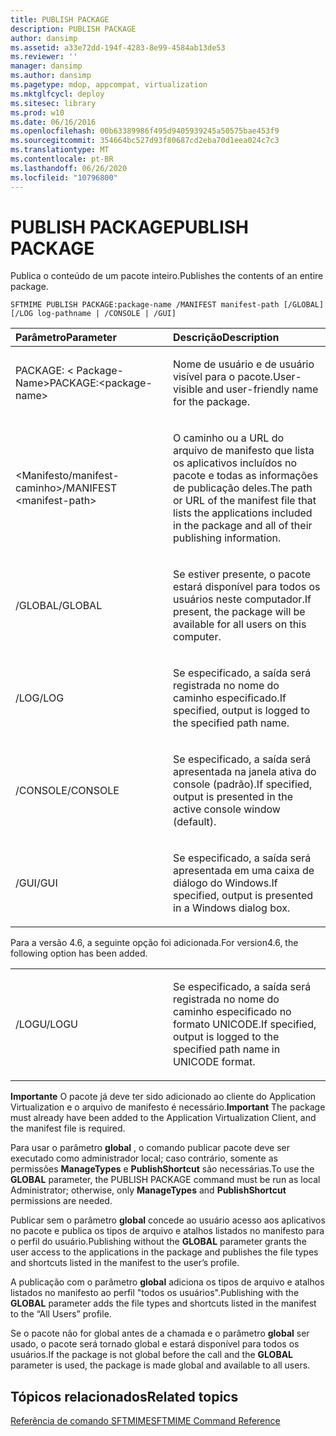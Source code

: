 ```yaml
---
title: PUBLISH PACKAGE
description: PUBLISH PACKAGE
author: dansimp
ms.assetid: a33e72dd-194f-4283-8e99-4584ab13de53
ms.reviewer: ''
manager: dansimp
ms.author: dansimp
ms.pagetype: mdop, appcompat, virtualization
ms.mktglfcycl: deploy
ms.sitesec: library
ms.prod: w10
ms.date: 06/16/2016
ms.openlocfilehash: 00b63389986f495d9405939245a50575bae453f9
ms.sourcegitcommit: 354664bc527d93f80687cd2eba70d1eea024c7c3
ms.translationtype: MT
ms.contentlocale: pt-BR
ms.lasthandoff: 06/26/2020
ms.locfileid: "10796800"
---
```

# <span data-ttu-id="877ab-103">PUBLISH PACKAGE</span><span class="sxs-lookup"><span data-stu-id="877ab-103">PUBLISH PACKAGE</span></span>


<span data-ttu-id="877ab-104">Publica o conteúdo de um pacote inteiro.</span><span class="sxs-lookup"><span data-stu-id="877ab-104">Publishes the contents of an entire package.</span></span>

`SFTMIME PUBLISH PACKAGE:package-name /MANIFEST manifest-path [/GLOBAL]                 [/LOG log-pathname | /CONSOLE | /GUI]`

<table>
<colgroup>
<col width="50%" />
<col width="50%" />
</colgroup>
<thead>
<tr class="header">
<th align="left"><span data-ttu-id="877ab-105">Parâmetro</span><span class="sxs-lookup"><span data-stu-id="877ab-105">Parameter</span></span></th>
<th align="left"><span data-ttu-id="877ab-106">Descrição</span><span class="sxs-lookup"><span data-stu-id="877ab-106">Description</span></span></th>
</tr>
</thead>
<tbody>
<tr class="odd">
<td align="left"><p><span data-ttu-id="877ab-107">PACKAGE: &lt; Package-Name&gt;</span><span class="sxs-lookup"><span data-stu-id="877ab-107">PACKAGE:&lt;package-name&gt;</span></span></p></td>
<td align="left"><p><span data-ttu-id="877ab-108">Nome de usuário e de usuário visível para o pacote.</span><span class="sxs-lookup"><span data-stu-id="877ab-108">User-visible and user-friendly name for the package.</span></span></p></td>
</tr>
<tr class="even">
<td align="left"><p><span data-ttu-id="877ab-109">&lt;Manifesto/manifest-caminho&gt;</span><span class="sxs-lookup"><span data-stu-id="877ab-109">/MANIFEST &lt;manifest-path&gt;</span></span></p></td>
<td align="left"><p><span data-ttu-id="877ab-110">O caminho ou a URL do arquivo de manifesto que lista os aplicativos incluídos no pacote e todas as informações de publicação deles.</span><span class="sxs-lookup"><span data-stu-id="877ab-110">The path or URL of the manifest file that lists the applications included in the package and all of their publishing information.</span></span></p></td>
</tr>
<tr class="odd">
<td align="left"><p><span data-ttu-id="877ab-111">/GLOBAL</span><span class="sxs-lookup"><span data-stu-id="877ab-111">/GLOBAL</span></span></p></td>
<td align="left"><p><span data-ttu-id="877ab-112">Se estiver presente, o pacote estará disponível para todos os usuários neste computador.</span><span class="sxs-lookup"><span data-stu-id="877ab-112">If present, the package will be available for all users on this computer.</span></span></p></td>
</tr>
<tr class="even">
<td align="left"><p><span data-ttu-id="877ab-113">/LOG</span><span class="sxs-lookup"><span data-stu-id="877ab-113">/LOG</span></span></p></td>
<td align="left"><p><span data-ttu-id="877ab-114">Se especificado, a saída será registrada no nome do caminho especificado.</span><span class="sxs-lookup"><span data-stu-id="877ab-114">If specified, output is logged to the specified path name.</span></span></p></td>
</tr>
<tr class="odd">
<td align="left"><p><span data-ttu-id="877ab-115">/CONSOLE</span><span class="sxs-lookup"><span data-stu-id="877ab-115">/CONSOLE</span></span></p></td>
<td align="left"><p><span data-ttu-id="877ab-116">Se especificado, a saída será apresentada na janela ativa do console (padrão).</span><span class="sxs-lookup"><span data-stu-id="877ab-116">If specified, output is presented in the active console window (default).</span></span></p></td>
</tr>
<tr class="even">
<td align="left"><p><span data-ttu-id="877ab-117">/GUI</span><span class="sxs-lookup"><span data-stu-id="877ab-117">/GUI</span></span></p></td>
<td align="left"><p><span data-ttu-id="877ab-118">Se especificado, a saída será apresentada em uma caixa de diálogo do Windows.</span><span class="sxs-lookup"><span data-stu-id="877ab-118">If specified, output is presented in a Windows dialog box.</span></span></p></td>
</tr>
</tbody>
</table>

 

<span data-ttu-id="877ab-119">Para a versão 4.6, a seguinte opção foi adicionada.</span><span class="sxs-lookup"><span data-stu-id="877ab-119">For version4.6, the following option has been added.</span></span>

<table>
<colgroup>
<col width="50%" />
<col width="50%" />
</colgroup>
<tbody>
<tr class="odd">
<td align="left"><p><span data-ttu-id="877ab-120">/LOGU</span><span class="sxs-lookup"><span data-stu-id="877ab-120">/LOGU</span></span></p></td>
<td align="left"><p><span data-ttu-id="877ab-121">Se especificado, a saída será registrada no nome do caminho especificado no formato UNICODE.</span><span class="sxs-lookup"><span data-stu-id="877ab-121">If specified, output is logged to the specified path name in UNICODE format.</span></span></p></td>
</tr>
</tbody>
</table>

 

<span data-ttu-id="877ab-122">**Importante**  O pacote já deve ter sido adicionado ao cliente do Application Virtualization e o arquivo de manifesto é necessário.</span><span class="sxs-lookup"><span data-stu-id="877ab-122">**Important** The package must already have been added to the Application Virtualization Client, and the manifest file is required.</span></span>

<span data-ttu-id="877ab-123">Para usar o parâmetro **global** , o comando publicar pacote deve ser executado como administrador local; caso contrário, somente as permissões **ManageTypes** e **PublishShortcut** são necessárias.</span><span class="sxs-lookup"><span data-stu-id="877ab-123">To use the **GLOBAL** parameter, the PUBLISH PACKAGE command must be run as local Administrator; otherwise, only **ManageTypes** and **PublishShortcut** permissions are needed.</span></span>

<span data-ttu-id="877ab-124">Publicar sem o parâmetro **global** concede ao usuário acesso aos aplicativos no pacote e publica os tipos de arquivo e atalhos listados no manifesto para o perfil do usuário.</span><span class="sxs-lookup"><span data-stu-id="877ab-124">Publishing without the **GLOBAL** parameter grants the user access to the applications in the package and publishes the file types and shortcuts listed in the manifest to the user’s profile.</span></span>

<span data-ttu-id="877ab-125">A publicação com o parâmetro **global** adiciona os tipos de arquivo e atalhos listados no manifesto ao perfil "todos os usuários".</span><span class="sxs-lookup"><span data-stu-id="877ab-125">Publishing with the **GLOBAL** parameter adds the file types and shortcuts listed in the manifest to the “All Users” profile.</span></span>

<span data-ttu-id="877ab-126">Se o pacote não for global antes de a chamada e o parâmetro **global** ser usado, o pacote será tornado global e estará disponível para todos os usuários.</span><span class="sxs-lookup"><span data-stu-id="877ab-126">If the package is not global before the call and the **GLOBAL** parameter is used, the package is made global and available to all users.</span></span>

 

## <span data-ttu-id="877ab-127">Tópicos relacionados</span><span class="sxs-lookup"><span data-stu-id="877ab-127">Related topics</span></span>


[<span data-ttu-id="877ab-128">Referência de comando SFTMIME</span><span class="sxs-lookup"><span data-stu-id="877ab-128">SFTMIME Command Reference</span></span>](sftmime--command-reference.md)

 

 





